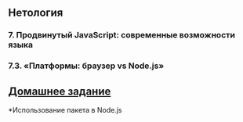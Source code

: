 ## Нетология
### 7. Продвинутый JavaScript: современные возможности языка
### 7.3. «Платформы: браузер vs Node.js»
[Домашнее задание](https://github.com/netology-code/ajs-homeworks/tree/ajs8/platforms)
---
*Использование пакета в Node.js
